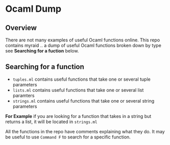 # Ocaml Dump

## Overview
There are not many examples of useful Ocaml functions online. This repo contains myraid .. a dump of useful Ocaml functions broken down by type see **Searching for a fuction** below. 




## Searching for a function

- `tuples.ml`   contains useful functions that take one or several tuple parameters
- `lists.ml`    contains useful functions that take one or several list paramters
- `strings.ml`  contains useful functions that take one or several string parameters

**For Example** if you are looking for a function that takes in a string but returns a list, it will be located in `strings.ml`

All the functions in the repo have comments explaining what they do. 
It may be useful to use  `Command F` to search for a specific function.
